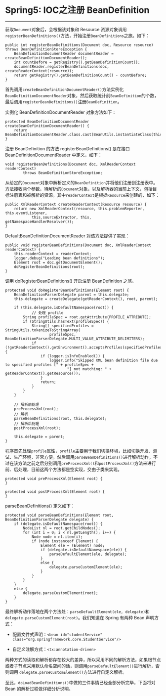 # Spring5: IOC之注册 BeanDefinition
---
获取`Document`对象后，会根据该对象和 Resource 资源对象调用`registerBeanDefinitions()`方法，开始注册`BeanDefinitions`之旅。如下：
```
public int registerBeanDefinitions(Document doc, Resource resource) throws BeanDefinitionStoreException {
    BeanDefinitionDocumentReader documentReader = createBeanDefinitionDocumentReader();
    int countBefore = getRegistry().getBeanDefinitionCount();
    documentReader.registerBeanDefinitions(doc, createReaderContext(resource));
    return getRegistry().getBeanDefinitionCount() - countBefore;
}
```

首先调用`createBeanDefinitionDocumentReader()`方法实例化` BeanDefinitionDocumentReader`对象，然后获取统计前`BeanDefinition`的个数，最后调用`registerBeanDefinitions()`注册`BeanDefinition`。

实例化 BeanDefinitionDocumentReader 对象方法如下：
```
protected BeanDefinitionDocumentReader createBeanDefinitionDocumentReader() {
    return BeanDefinitionDocumentReader.class.cast(BeanUtils.instantiateClass(this.documentReaderClass));
}
```

注册 BeanDefinition 的方法 registerBeanDefinitions() 是在接口 BeanDefinitionDocumentReader 中定义，如下：
```
void registerBeanDefinitions(Document doc, XmlReaderContext readerContext)
        throws BeanDefinitionStoreException;
```

从给定的`Document`对象中解析定义的`BeanDefinition`并将他们注册到注册表中。方法接收两个参数，待解析的`Document`对象，以及解析器的当前上下文，包括目标注册表和被解析的资源。其中`readerContext`是根据`Resource`来创建的，如下：
```
public XmlReaderContext createReaderContext(Resource resource) {
    return new XmlReaderContext(resource, this.problemReporter, this.eventListener,
            this.sourceExtractor, this, getNamespaceHandlerResolver());
}
```

DefaultBeanDefinitionDocumentReader 对该方法提供了实现：
```
public void registerBeanDefinitions(Document doc, XmlReaderContext readerContext) {
    this.readerContext = readerContext;
    logger.debug("Loading bean definitions");
    Element root = doc.getDocumentElement();
    doRegisterBeanDefinitions(root);
}
```

调用 doRegisterBeanDefinitions() 开启注册 BeanDefinition 之旅。
```
protected void doRegisterBeanDefinitions(Element root) {
    BeanDefinitionParserDelegate parent = this.delegate;
    this.delegate = createDelegate(getReaderContext(), root, parent);

    if (this.delegate.isDefaultNamespace(root)) {
            // 处理 profile
        String profileSpec = root.getAttribute(PROFILE_ATTRIBUTE);
        if (StringUtils.hasText(profileSpec)) {
            String[] specifiedProfiles = StringUtils.tokenizeToStringArray(
                    profileSpec, BeanDefinitionParserDelegate.MULTI_VALUE_ATTRIBUTE_DELIMITERS);
            if (!getReaderContext().getEnvironment().acceptsProfiles(specifiedProfiles)) {
                if (logger.isInfoEnabled()) {
                    logger.info("Skipped XML bean definition file due to specified profiles [" + profileSpec +
                            "] not matching: " + getReaderContext().getResource());
                }
                return;
            }
        }
    }

    // 解析前处理
    preProcessXml(root);
    // 解析
    parseBeanDefinitions(root, this.delegate);
    // 解析后处理
    postProcessXml(root);

    this.delegate = parent;
}
```

程序首先处理`profile`属性，`profile`主要用于我们切换环境，比如切换开发、测试、生产环境，非常方便。然后调用`parseBeanDefinitions()`进行解析动作，不过在该方法之前之后分别调用`preProcessXml()`和`postProcessXml()`方法来进行前、后处理，目前这两个方法都是空实现，交由子类来实现。
```
protected void preProcessXml(Element root) {
}

protected void postProcessXml(Element root) {
}
```

parseBeanDefinitions() 定义如下：
```
protected void parseBeanDefinitions(Element root, BeanDefinitionParserDelegate delegate) {
    if (delegate.isDefaultNamespace(root)) {
        NodeList nl = root.getChildNodes();
        for (int i = 0; i < nl.getLength(); i++) {
            Node node = nl.item(i);
            if (node instanceof Element) {
                Element ele = (Element) node;
                if (delegate.isDefaultNamespace(ele)) {
                    parseDefaultElement(ele, delegate);
                }
                else {
                    delegate.parseCustomElement(ele);
                }
            }
        }
    }
    else {
        delegate.parseCustomElement(root);
    }
}
```

最终解析动作落地在两个方法处：`parseDefaultElement(ele, delegate)`和 `delegate.parseCustomElement(root)`。我们知道在 Spring 有两种 Bean 声明方式：
+ 配置文件式声明：`<bean id="studentService" class="org.springframework.core.StudentService"/>`

+ 自定义注解方式：`<tx:annotation-driven>`

两种方式的读取和解析都存在较大的差异，所以采用不同的解析方法，如果根节点或者子节点采用默认命名空间的话，则调用`parseDefaultElement()`进行解析，否则调用 `delegate.parseCustomElement()`方法进行自定义解析。

至此，`doLoadBeanDefinitions()`中做的三件事情已经全部分析完毕，下面将对 Bean 的解析过程做详细分析说明。
